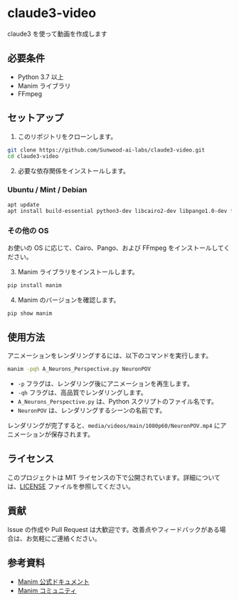 # claude3-video

claude3 を使って動画を作成します

## 必要条件

- Python 3.7 以上
- Manim ライブラリ
- FFmpeg

## セットアップ

1. このリポジトリをクローンします。

```bash
git clone https://github.com/Sunwood-ai-labs/claude3-video.git
cd claude3-video
```

2. 必要な依存関係をインストールします。

### Ubuntu / Mint / Debian

```bash
apt update
apt install build-essential python3-dev libcairo2-dev libpango1.0-dev ffmpeg
```

### その他の OS

お使いの OS に応じて、Cairo、Pango、および FFmpeg をインストールしてください。

3. Manim ライブラリをインストールします。

```bash
pip install manim
```

4. Manim のバージョンを確認します。

```bash
pip show manim
```

## 使用方法

アニメーションをレンダリングするには、以下のコマンドを実行します。

```bash
manim -pqh A_Neurons_Perspective.py NeuronPOV
```

- `-p` フラグは、レンダリング後にアニメーションを再生します。
- `-qh` フラグは、高品質でレンダリングします。
- `A_Neurons_Perspective.py` は、Python スクリプトのファイル名です。
- `NeuronPOV` は、レンダリングするシーンの名前です。

レンダリングが完了すると、`media/videos/main/1080p60/NeuronPOV.mp4` にアニメーションが保存されます。

## ライセンス

このプロジェクトは MIT ライセンスの下で公開されています。詳細については、[LICENSE](LICENSE) ファイルを参照してください。

## 貢献

Issue の作成や Pull Request は大歓迎です。改善点やフィードバックがある場合は、お気軽にご連絡ください。

## 参考資料

- [Manim 公式ドキュメント](https://docs.manim.community/)
- [Manim コミュニティ](https://www.manim.community/)
